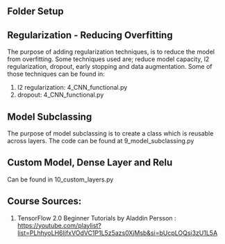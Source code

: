 ## Folder Setup

## Regularization - Reducing Overfitting
The purpose of adding regularization techniques, is to reduce the model from overfitting. Some techniques used are; reduce model capacity, l2 regularization, dropout, early stopping and data augmentation.
Some of those techniques can be found in:
1. l2 regularization: 4_CNN_functional.py
2. dropout: 4_CNN_functional.py

## Model Subclassing
The purpose of model subclassing is to create a class which is reusable across layers. The code can be found at 9_model_subclassing.py

## Custom Model, Dense Layer and Relu
Can be found in 10_custom_layers.py

## Course Sources:
1. TensorFlow 2.0 Beginner Tutorials by Aladdin Persson : https://youtube.com/playlist?list=PLhhyoLH6IjfxVOdVC1P1L5z5azs0XjMsb&si=bUcpLOQsi3zU1L5A
 

